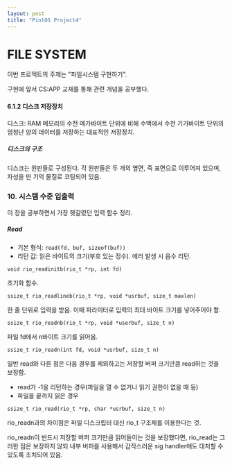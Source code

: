 ```yaml
---
layout: post
title: "PintOS Project4"
---
```

# FILE SYSTEM

이번 프로젝트의 주제는 "파일시스템 구현하기".

구현에 앞서 CS:APP 교재를 통해 관련 개념을 공부했다.

#### 6.1.2 디스크 저장장치

디스크: RAM 메모리의 수천 메가바이트 단위에 비해 수백에서 수천 기가바이트 단위의 엄청난 양의 데이터를 저장하는 대표적인 저장장치.

##### 디스크의 구조

디스크는 원판들로 구성된다. 각 원판들은 두 개의 옆면, 즉 표면으로 이루어져 있으며, 자성을 띤 기억 물질로 코팅되어 있음.



### 10. 시스템 수준 입출력

이 장을 공부하면서 가장 헷갈렸던 입력 함수 정리.

##### Read

- 기본 형식: `read(fd, buf, sizeof(buf))`
- 리턴 값: 읽은 바이트의 크기(부호 있는 정수). 에러 발생 시 음수 리턴.



`void rio_readinitb(rio_t *rp, int fd)`

초기화 함수.



`ssize_t rio_readlineb(rio_t *rp, void *usrbuf, size_t maxlen)`

한 줄 단위로 입력을 받음. 이때 파라미터로 입력의 최대 바이트 크기를 넣어주어야 함.



`ssize_t rio_readnb(rio_t *rp, void *userbuf, size_t n)`

파일 fd에서 n바이트 크기를 읽어옴.



`ssize_t rio_readn(int fd, void *usrbuf, size_t n)`

일반 read와 다른 점은 다음 경우를 제외하고는 저장할 버퍼 크기만큼 read하는 것을 보장함.

- read가 -1을 리턴하는 경우(파일을 열 수 없거나 읽기 권한이 없을 때 등)
- 파일을 끝까지 읽은 경우



`ssize_t rio_read(rio_t *rp, char *usrbuf, size_t n)`

rio_readn과의 차이점은 파일 디스크립터 대신 rio_t 구조체를 이용한다는 것. 

rio_readn이 반드시 저장할 버퍼 크기만큼 읽어들이는 것을 보장했다면, rio_read는 그러한 점은 보장하지 않되 내부 버퍼를 사용해서 갑작스러운 sig handler에도 대처할 수 있도록 조치되어 있음.

